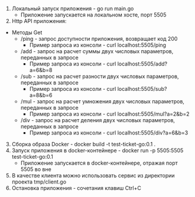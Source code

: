  1. Локальный запуск приложения - go run main.go
    - Приложение запускается на локальном хосте, порт 5505 
 2. Http API приложения:
   - Методы Get
     - /ping - запрос доступности приложения, возвращает код 200
        - Пример запроса из консоли - curl localhost:5505/ping
     - /add - запрос на расчет суммы двух числовых параметров, переданных в запросе   
         - Пример запроса из консоли - curl localhost:5505/add?a=6&b=8
     - /sub - запрос на расчет разности двух числовых параметров, переданных в запросе
         - Пример запроса из консоли - curl localhost:5505/sub?a=8&b=6
     - /mul - запрос на расчет умножения двух числовых параметров, переданных в запросе
         - Пример запроса из консоли - curl localhost:5505/mul?a=2&b=2
     - /div - запрос на расчет деления двух числовых параметров, переданных в запросе
         - Пример запроса из консоли - curl localhost:5505/div?a=6&b=3
 3. Сборка образа Docker - docker build -t test-ticket-go:0.1 . 
 4. Запуск приложения в docker-контейнере - docker run -p 5505:5505 test-ticket-go:0.1
     - Приложение запускается в docker-контейнере, отражая порт 5505 во вне
 5. В качестве клиента можно использовать сервис из директории проекта tmp/client.go   
 6. Остановка приложения - сочетания клавиш Ctrl+C
   